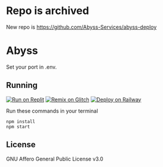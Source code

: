 # Repo is archived
New repo is https://github.com/Abyss-Services/abyss-deploy
 
# Abyss
Set your port in .env.

## Running

[![Run on Replit](https://binbashbanana.github.io/deploy-buttons/buttons/remade/replit.svg)](https://replit.com/github/Abyss-Services/abyss-browser)
[![Remix on Glitch](https://binbashbanana.github.io/deploy-buttons/buttons/remade/glitch.svg)](https://glitch.com/edit/#!/import/github/Abyss-Services/abyss-browser)
[![Deploy on Railway](https://binbashbanana.github.io/deploy-buttons/buttons/remade/railway.svg)](https://railway.app/new/template?template=https://github.com/Abyss-Services/abyss-browser)

Run these commands in your terminal

```shell
npm install
npm start
```

## License

GNU Affero General Public License v3.0
